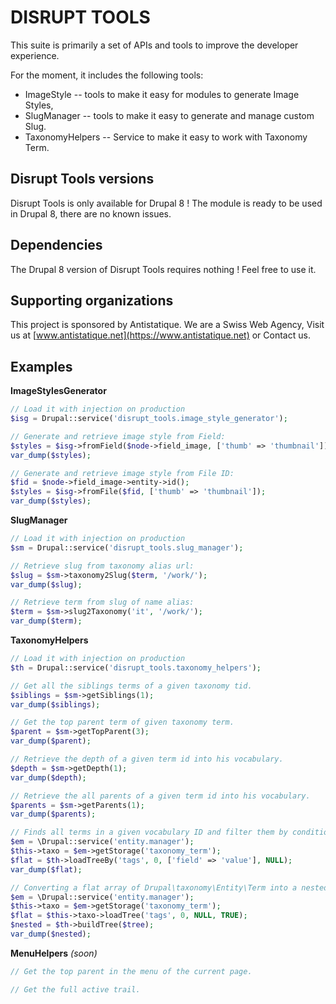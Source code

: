 # DISRUPT TOOLS

This suite is primarily a set of APIs and tools to improve
the developer experience.

For the moment, it includes the following tools:
  - ImageStyle -- tools to make it easy for modules to generate Image Styles,
  - SlugManager -- tools to make it easy to generate and manage custom Slug.
  - TaxonomyHelpers -- Service to make it easy to work with Taxonomy Term.

## Disrupt Tools versions

Disrupt Tools is only available for Drupal 8 !
The module is ready to be used in Drupal 8, there are no known issues.

## Dependencies

The Drupal 8 version of Disrupt Tools requires nothing ! Feel free to use it.

## Supporting organizations

This project is sponsored by Antistatique. We are a Swiss Web Agency,
Visit us at [www.antistatique.net](https://www.antistatique.net) or Contact us.

## Examples

**ImageStylesGenerator**

```php
// Load it with injection on production
$isg = Drupal::service('disrupt_tools.image_style_generator');

// Generate and retrieve image style from Field:
$styles = $isg->fromField($node->field_image, ['thumb' => 'thumbnail']);
var_dump($styles);

// Generate and retrieve image style from File ID:
$fid = $node->field_image->entity->id();
$styles = $isg->fromFile($fid, ['thumb' => 'thumbnail']);
var_dump($styles);
```

**SlugManager**

```php
// Load it with injection on production
$sm = Drupal::service('disrupt_tools.slug_manager');

// Retrieve slug from taxonomy alias url:
$slug = $sm->taxonomy2Slug($term, '/work/');
var_dump($slug);

// Retrieve term from slug of name alias:
$term = $sm->slug2Taxonomy('it', '/work/');
var_dump($term);
```

**TaxonomyHelpers**

```php
// Load it with injection on production
$th = Drupal::service('disrupt_tools.taxonomy_helpers');

// Get all the siblings terms of a given taxonomy tid.
$siblings = $sm->getSiblings(1);
var_dump($siblings);

// Get the top parent term of given taxonomy term.
$parent = $sm->getTopParent(3);
var_dump($parent);

// Retrieve the depth of a given term id into his vocabulary.
$depth = $sm->getDepth(1);
var_dump($depth);

// Retrieve the all parents of a given term id into his vocabulary.
$parents = $sm->getParents(1);
var_dump($parents);

// Finds all terms in a given vocabulary ID and filter them by conditions.
$em = \Drupal::service('entity.manager');
$this->taxo = $em->getStorage('taxonomy_term');
$flat = $th->loadTreeBy('tags', 0, ['field' => 'value'], NULL);
var_dump($flat);

// Converting a flat array of Drupal\taxonomy\Entity\Term into a nested tree.
$em = \Drupal::service('entity.manager');
$this->taxo = $em->getStorage('taxonomy_term');
$flat = $this->taxo->loadTree('tags', 0, NULL, TRUE);
$nested = $th->buildTree($tree);
var_dump($nested);
```

**MenuHelpers** *(soon)*

```php
// Get the top parent in the menu of the current page.

// Get the full active trail.

```
